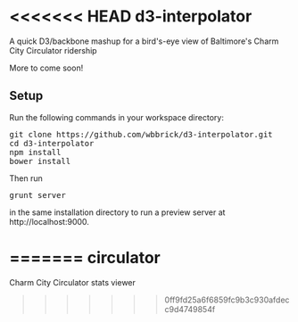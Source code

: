 <<<<<<< HEAD
d3-interpolator
===============

A quick D3/backbone mashup for a bird's-eye view of Baltimore's Charm City Circulator ridership

More to come soon!

Setup
---------------
Run the following commands in your workspace directory:
<pre>
git clone https://github.com/wbbrick/d3-interpolator.git
cd d3-interpolator
npm install
bower install
</pre>
Then run 
<pre>
grunt server
</pre>
in the same installation directory to run a preview server at http://localhost:9000.

=======
circulator
==========

Charm City Circulator stats viewer
>>>>>>> 0ff9fd25a6f6859fc9b3c930afdecc9d4749854f
